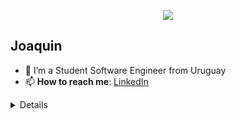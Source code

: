 
<p align="center"><img src="https://i.imgur.com/A6bWGFl.gif"/></p>

## Joaquin
- 🔭 I’m a Student Software Engineer from Uruguay
- 📫 **How to reach me**: [LinkedIn](https://www.linkedin.com/in/joaquin-morales-4baa401a3)


<details>
  

### Programming Languages :scroll:
  
<img height="32" width="32" src="https://cdn.thekrishna.in/img/icon/python.svg" />&nbsp; 
<img height="40" width="40" src="https://w7.pngwing.com/pngs/159/366/png-transparent-django-python-computer-icons-logo-python-text-label-rectangle-thumbnail.png" />&nbsp;
  
<img height="18" width="18" src="https://cdn.thekrishna.in/img/icon/javascript.svg" />&nbsp;

### Database Systems :bar_chart:

<img height="32" width="32" src="https://cdn.thekrishna.in/img/icon/mysql.svg" />&nbsp; 
<img height="32" width="32" src="https://cdn.jsdelivr.net/npm/simple-icons@3.0.1/icons/sqlite.svg" />&nbsp; 
<img height="32" width="32" src="https://cdn.jsdelivr.net/npm/simple-icons@3.0.1/icons/postgresql.svg" />&nbsp;&nbsp;


</details>
